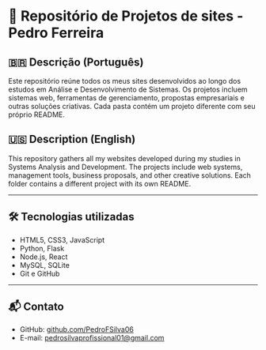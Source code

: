 # 📁 Repositório de Projetos de sites - Pedro Ferreira

## 🇧🇷 Descrição (Português)

Este repositório reúne todos os meus sites desenvolvidos ao longo dos estudos em Análise e Desenvolvimento de Sistemas. Os projetos incluem sistemas web, ferramentas de gerenciamento, propostas empresariais e outras soluções criativas. Cada pasta contém um projeto diferente com seu próprio README.

## 🇺🇸 Description (English)

This repository gathers all my websites developed during my studies in Systems Analysis and Development. The projects include web systems, management tools, business proposals, and other creative solutions. Each folder contains a different project with its own README.

---

## 🛠️ Tecnologias utilizadas

- HTML5, CSS3, JavaScript  
- Python, Flask  
- Node.js, React  
- MySQL, SQLite  
- Git e GitHub

---

## 📬 Contato

- GitHub: [github.com/PedroFSilva06](https://github.com/PedroFSilva06)
- E-mail: pedrosilvaprofissional01@gmail.com
